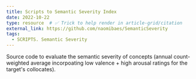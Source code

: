```yaml
---
title: Scripts to Semantic Severity Index
date: 2022-10-22
type: resource  # ✅ Trick to help render in article-grid/citation
external_link: https://github.com/naomibaes/SemanticSeverity
tags:
  - SCRIPTS. Semantic Severity
---
```


Source code to evaluate the semantic severity of concepts (annual count-weighted average incorpoating low valence + high arousal ratings for the target's collocates).

<!--more-->
